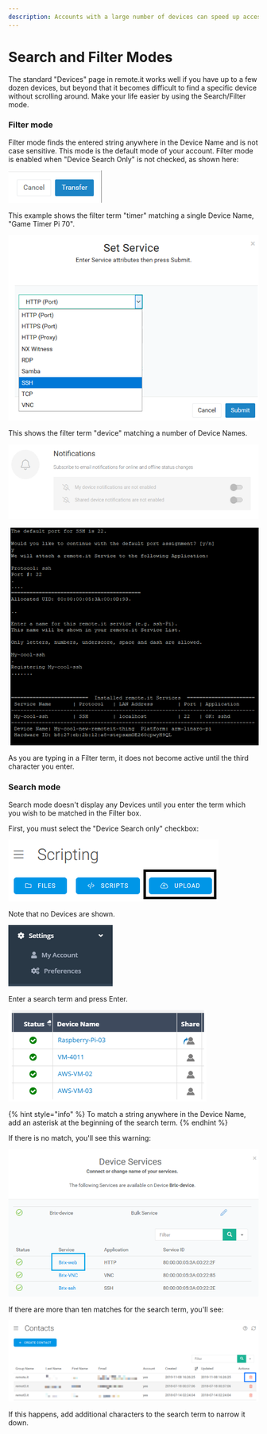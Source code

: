 ```yaml
---
description: Accounts with a large number of devices can speed up access using this mode
---
```


# Search and Filter Modes

The standard "Devices" page in remote.it works well if you have up to a few dozen devices, but beyond that it becomes difficult to find a specific device without scrolling around.  Make your life easier by using the Search/Filter mode.

### Filter mode

Filter mode finds the entered string anywhere in the Device Name and is not case sensitive.  This mode is the default mode of your account.   Filter mode is enabled when "Device Search Only" is not checked, as shown here:

![](../../../.gitbook/assets/image%20%28232%29.png)

This example shows the filter term "timer" matching a single Device Name, "Game Timer Pi 70".

![](../../../.gitbook/assets/image%20%28390%29.png)

This shows the filter term "device" matching a number of Device Names.

![](../../../.gitbook/assets/image%20%28280%29.png)

![](../../../.gitbook/assets/image%20%2851%29.png)

As you are typing in a Filter term, it does not become active until the third character you enter.

### Search mode

Search mode doesn't display any Devices until you enter the term which you wish to be matched in the Filter box.

First, you must select the "Device Search only" checkbox:

![](../../../.gitbook/assets/image%20%28334%29.png)

Note that no Devices are shown.

![](../../../.gitbook/assets/image%20%28139%29.png)

Enter a search term and press Enter.  

![](../../../.gitbook/assets/image%20%28329%29.png)

{% hint style="info" %}
To match a string anywhere in the Device Name, add an asterisk at the beginning of the search term.
{% endhint %}

If there is no match, you'll see this warning:

![](../../../.gitbook/assets/image%20%28152%29.png)

If there are more than ten matches for the search term, you'll see:

![](../../../.gitbook/assets/image%20%2840%29.png)

If this happens, add additional characters to the search term to narrow it down.

